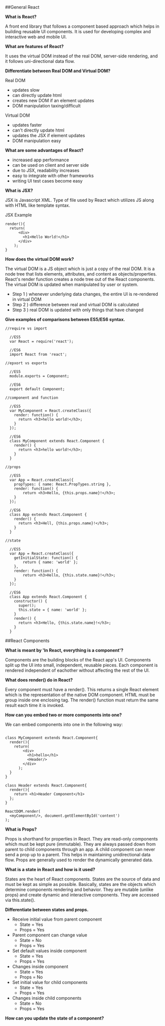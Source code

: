 ##General React

**What is React?**

A front end library that follows a component based approach which helps in building reusable
UI components. It is used for developing complex and interactive web and mobile UI.

**What are features of React?**

It uses the virtual DOM instead of the real DOM, server-side rendering, and it follows uni-directional data flow.

**Differentiate between Real DOM and Virtual DOM?**

Real DOM

- updates slow
- can directly update html
- creates new DOM if an element updates
- DOM manipulation taxing/difficult

Virtual DOM
- updates faster
- can't directly update html
- updates the JSX if element updates
- DOM manipulation easy

**What are some advantages of React?**
- increased app performance
- can be used on client and server side
- due to JSX, readability increases
- easy to integrate with other frameworks
- writing UI test cases become easy

**What is JSX?**

JSX is Javascript XML. Type of file used by React which utilizes JS along with HTML like template syntax.

JSX Example

```
render(){
  return(
      <div>
        <h1>Hello World!</h1>
      </div>
    );
}
```

**How does the virtual DOM work?**

The virtual DOM is a JS object which is just a copy of the real DOM. It is a node tree that lists elements, attributes, and content as objects/properties. React's render function creates a node tree out of the React components. The virtual DOM is updated when manipulated by user or system.

- Step 1 ) whenever underlying data changes, the entire UI is re-rendered in virtual DOM
- Step 2 ) difference between real and virtual DOM is calculated
- Step 3 ) real DOM is updated with only things that have changed

**Give examples of comparisons between ES5/ES6 syntax.**

```
//require vs import

  //ES5
  var React = require('react');

  //ES6
  import React from 'react';

//epxort vs exports

  //ES5
  module.exports = Component;

  //ES6
  export default Component;

//component and function

  //ES5
  var MyComponent = React.createClass({
    render: function() {
      return <h3>hello world!</h3>;
    }
  });

  //ES6
  class MyComponent extends React.Component {
    render() {
      return <h3>hello world!</h3>;
    }
  }

//props

  //ES5
  var App = React.createClass({
    propTypes: { name: React.PropTypes.string },
    render: function() {
        return <h3>Hello, {this.props.name}!</h3>;
    }
  });

  //ES6
  class App extends React.Component {
    render() {
      return <h3>Hell, {this.props.name}!</h3>;
    }
  }

//state

  //ES5
  var App = React.createClass({
    getInitialState: function() {
        return { name: 'world' };
    },
    render: function() {
        return <h3>Hello, {this.state.name}!</h3>;
    }
  });

  //ES6
  class App extends React.Component {
    constructor() {
      super();
      this.state = { name: 'world' };
    }
    render() {
      return <h3>Hello, {this.state.name}!</h3>;
    }
  }

```

##React Components

**What is meant by 'In React, everything is a component'?**

Components are the building blocks of the React app's UI. Components split up the UI into small, independent, reusable pieces. Each component is rendered independent of eachother without affecting the rest of the UI.

**What does render() do in React?**

Every component must have a render(). This returns a single React element which is the representation of the native DOM component. HTML must be group inside one enclosing tag. The render() function must return the same result each time it is invoked.

**How can you embed two or more components into one?**

We can embed components into one in the following way:

```

class MyComponent extends React.Component{
  render(){
    return(
        <div>
          <h1>hello</h1>
          <Header/>
        </div>
      );
  }
}

class Header extends React.Component{
  render(){
    return <h1>Header Component</h1>
  };
}

ReactDOM.render(
  <myComponent/>, document.getElementById('content')
);

```

**What is Props?**

Props is shorthand for properties in React. They are read-only components which must be kept pure (immutable). They are always passed down from parent to child components through an app. A child component can never send a prop up to a parent. This helps in maintaining unidirectional data flow. Props are generally used to render the dynamically generated data.

**What is a state in React and how is it used?**

States are the heart of React components. States are the source of data and must be kept as simple as possible. Basically, states are the objects which determine components rendering and behavior. They are mutable (unlike props) and create dynamic and interactive components. They are accessed via this.state().

**Differentiate between states and props.**

- Receive initial value from parent component
  - State = Yes
  - Props = Yes
- Parent component can change value
  - State = No
  - Props = Yes
- Set default values inside component
  - State = Yes
  - Props = Yes
- Changes inside component
  - State = Yes
  - Props = No
- Set initial value for child components
  - State = Yes
  - Props = Yes
- Changes inside child components
  - State = No
  - Props = Yes

**How can you update the state of a component?**
